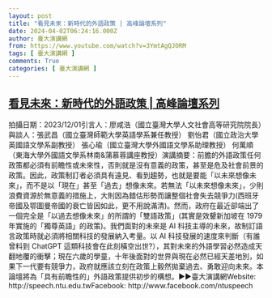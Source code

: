```yaml
---
layout: post
title: "看見未來：新時代的外語政策 | 高峰論壇系列"
date: 2024-04-02T06:24:16.000Z
author: 臺大演講網
from: https://www.youtube.com/watch?v=3YmtAgQJORM
tags: [ 臺大演講網 ]
comments: True
categories: [ 臺大演講網 ]
---
```

<!--1712039056000-->
[看見未來：新時代的外語政策 | 高峰論壇系列](https://www.youtube.com/watch?v=3YmtAgQJORM)
------

<div>
拍攝日期：2023/12/01引言人：廖咸浩（國立臺灣大學人文社會高等研究院院長）與談人：張武昌（國立臺灣師範大學英語學系兼任教授）                劉怡君（國立政治大學英國語文學系副教授）                張心瑜（國立臺灣大學外國語文學系助理教授）                何萬順（東海大學外國語文學系林南&蒲慕蓉講座教授）演講摘要：前膽的外語政策任何政策都必須有前瞻性或未來性，否則就是沒有意義的政策，甚至是危及社會前景的政策。因此，政策制訂者必須具有遠見、看到趨勢，也就是要能「以未來想像未來」，而不是以「現在」甚至「過去」想像未來。若無法「以未來想像未來」，少則浪費資源於無意義的措施上，大則因為錯估形勢而讓整個社會失去競爭力(西班牙帝國及鄂圖曼帝國的衰亡皆因如此，更不用說滿清)。然而，政府在最近卻端出了一個完全是「以過去想像未來」的所謂的「雙語政策」(其實是效顰新加坡在 1979 年實施的「獨尊英語」的政策)。我們面對的未來是 AI 科技主導的未來，故制訂語言政策時就必須將相關科技的發展納入考量。以 AI 科技發展的速度來判斷（有誰曾料到 ChatGPT 這類科技會在此刻橫空出世?），其對未來的外語學習必然造成天翻地覆的衝擊；現在六歲的學童，十年後面對的世界與現在必然已經天差地別，如果下一代要有競爭力，政府就應該立刻在政策上毅然拋棄過去、勇敢迎向未來。本論壇將為「具有前瞻性的」外語政策提供初步的構想。►►臺大演講網Website: http://speech.ntu.edu.twFacebook: http://www.facebook.com/ntuspeech
</div>
